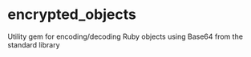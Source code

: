 # encrypted_objects
Utility gem for encoding/decoding Ruby objects using Base64 from the standard library
